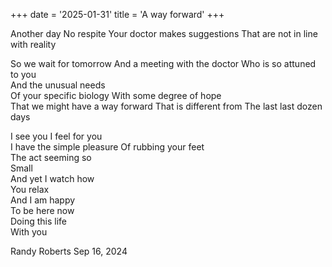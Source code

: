 +++ 
date = '2025-01-31'
title = 'A way forward'
+++

Another day 
No respite 
Your doctor makes suggestions 
That are not in line with reality 
  
So we wait for tomorrow 
And a meeting with the doctor 
Who is so attuned to you  
And the unusual needs  
Of your specific biology 
With some degree of hope  
That we might have a way forward 
That is different from 
The last last dozen days  
  
I see you 
I feel for you  
I have the simple pleasure 
Of rubbing your feet    
The act seeming so  
Small   
And yet I watch how   
You relax  
And I am happy   
To be here now   
Doing this life  
With you  
  
Randy Roberts Sep 16, 2024    
  
